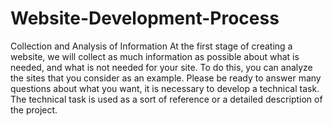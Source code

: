 # Website-Development-Process
Collection and Analysis of Information At the first stage of creating a website, we will collect as much information as possible about what is needed, and what is not needed for your site. To do this, you can analyze the sites that you consider as an example. Please be ready to answer many questions about what you want, it is necessary to develop a technical task. The technical task is used as a sort of reference or a detailed description of the project.
